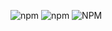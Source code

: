 ![npm](https://img.shields.io/npm/v/@multi-validator/email)  ![npm](https://img.shields.io/npm/dm/@multi-validator/email) ![NPM](https://img.shields.io/npm/l/@multi-validator/email)

